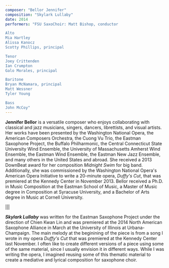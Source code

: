 ```yaml
---
composer: "Bellor Jennifer"
composition: "Skylark Lullaby"
date: 2014
performers: "FSU SaxoChoir: Matt Bishop, conductor

Alto
Mia Hartley
Alissa Kanocz
Scotty Phillips, principal

Tenor
Joey Crittenden
Ian Crumpton
Galo Morales, principal

Baritone
Bryan McNamara, principal
Matt Wessner
Tyler Young

Bass
John McCoy"
---
```

**Jennifer Bellor** is a versatile composer who enjoys collaborating with classical and jazz musicians, singers, dancers, librettists, and visual artists. Her works have been presented by the Washington National Opera, the American Composers Orchestra, the Cuong Vu Trio, the Eastman Saxophone Project, the Buffalo Philharmonic, the Central Connecticut State University Wind Ensemble, the University of Massachusetts Amherst Wind Ensemble, the Eastman Wind Ensemble, the Eastman New Jazz Ensemble, and many others in the United States and abroad. She received a 2013 DownBeat award for her composition *Midnight Swim* for big band. Additionally, she was commissioned by the Washington National Opera's American Opera Initiative to write a 20-minute opera, *Duffy's Cut*, that was premiered at the Kennedy Center in November 2013. Bellor received a Ph.D. in Music Composition at the Eastman School of Music, a Master of Music degree in Composition at Syracuse University, and a Bachelor of Arts degree in Music at Cornell University.

|||

**_Skylark Lullaby_** was written for the Eastman Saxophone Project under the direction of Chien Kwan Lin and was premiered at the 2014 North American Saxophone Alliance in March at the University of Illinois at Urbana-Champaign. The main melody at the beginining of the piece is from a song I wrote in my opera *Duffy's Cut* that was premiered at the Kennedy Center last November. I often like to create different versions of a piece using some of the same material, since I usually envision it in different ways. While I was writing the opera, I imagined reusing some of this thematic material to create a mediative and lyrical composition for saxophone choir.